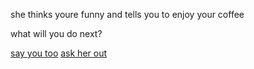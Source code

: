 she thinks youre funny and tells you to enjoy your coffee

what will you do next?

[say you too](stinkeye.md)
[ask her out](yes.md)
